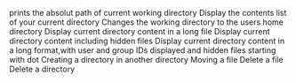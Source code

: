 prints the absolut path of current working directory
Display the contents list of your current directory
Changes the working directory to the users home directory
Display current directory content in a long file
Display current directory content including hidden files
Display current directory content in a long format,with user and group IDs displayed and hidden files starting with dot
Creating a directory in another directory
Moving a file
Delete a file
Delete a directory
